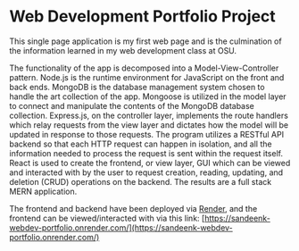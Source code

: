 # Web Development Portfolio Project

This single page application is my first web page and is the culmination of the information learned in my web development class at OSU. 

The functionality of the app is decomposed into a Model-View-Controller pattern. Node.js is the runtime environment for JavaScript on the front and back ends. MongoDB is the database management system chosen to handle the art collection of the app. Mongoose is utilized in the model layer to connect and manipulate the contents of the MongoDB database collection. Express.js, on the controller layer, implements the route handlers which relay requests from the view layer and dictates how the model will be updated in response to those requests. The program utilizes a RESTful API backend so that each HTTP request can happen in isolation, and all the information needed to process the request is sent within the request itself. React is used to create the frontend, or view layer, GUI which can be viewed and interacted with by the user to request creation, reading, updating, and deletion (CRUD) operations on the backend.  The results are a full stack MERN application.

The frontend and backend have been deployed via [Render](https://render.com/), and the frontend can be viewed/interacted with via this link: [https://sandeenk-webdev-portfolio.onrender.com/](https://sandeenk-webdev-portfolio.onrender.com/)
